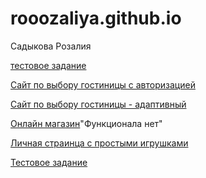 # rooozaliya.github.io
Садыкова Розалия

[тестовое задание](https://rooozaliya.github.io/lol/index.html)

[Сайт по выбору гостиницы с авторизацией ](https://rooozaliya.github.io/test.ru/page.html)

[Сайт по выбору гостиницы - адаптивный ](https://rooozaliya.github.io/mob/page1.html)

[Онлайн магазин](https://rooozaliya.github.io/market/index.html)"Функционала нет"

[Личная страинца с простыми игрушками](https://rooozaliya.github.io/personalPage/index.html)

[Тестовое задание  ](https://rooozaliya.github.io/testApi/index.html)

